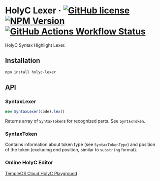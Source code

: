 # HolyC Lexer &middot; [![GitHub license](https://img.shields.io/badge/license-MPL2-blue.svg)](https://github.com/und3f/holyc-lexer/blob/master/LICENSE) [![NPM Version](https://img.shields.io/npm/v/holyc-lexer)](https://www.npmjs.com/package/holyc-lexer) [![GitHub Actions Workflow Status](https://img.shields.io/github/actions/workflow/status/und3f/holyc-lexer/.github%2Fworkflows%2Fpr-build.js.yml)](https://github.com/und3f/holyc-lexer/actions/workflows/pr-build.js.yml)

HolyC Syntax Highlight Lexer.

## Installation

```sh
npm install holyc-lexer
```

## API

### SyntaxLexer

```js
new SyntaxLexer(code).lex()
```

Returns array of `SyntaxToken`s for recognized parts. See `SyntaxToken`.

### SyntaxToken

Contains information about token type (see `SyntaxTokenType`) and position of
the token (excluding end position, similar to `substring` format).

### Online HolyC Editor

[TempleOS Cloud HolyC Playground](https://templeos.zasenko.name/cloud/playground/)

